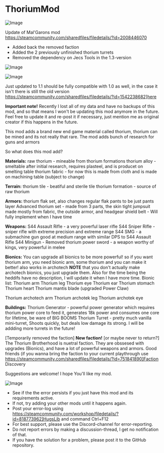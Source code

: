 # ThoriumMod

![Image](https://i.imgur.com/buuPQel.png)

Update of Mal'Garons mod
https://steamcommunity.com/sharedfiles/filedetails/?id=2008446070

- Added back the removed faction
- Added the 2 previously unfinished thorium turrets
- Removed the dependency on Jecs Tools in the 1.3-version

![Image](https://i.imgur.com/pufA0kM.png)

	
![Image](https://i.imgur.com/Z4GOv8H.png)

Just updated to 1.1 should be fully compatible with 1.0 as well, in the case it isn't there is still the old version https://steamcommunity.com/sharedfiles/filedetails/?id=1542238682]here

**Important note!**
Recently I lost all of my data and have no backups of this mod, and so that means I won't be updating this mod anymore in the future. Feel free to update it and re-post it if necessary, just mention me as original creator if this happens in the future.

This mod adds a brand new end game material called thorium, thorium can be mined and its not really that rare.
The mod adds bunch of research for guns and armors

So what does this mod add?

**Materials:**
raw thorium - mineable from thorium formations
thorium alloy - smeltable after initial research, requires plasteel, and is producet on smelting table
thorium fabric - for now this is made from cloth and is made on machining table (subject to change)

**Terrain:**
thorium tile - beatiful and sterile tile
thorium formation - source of raw thorium

**Armors:**
thorium flak set, also changes regular flak pants to be just pants layer
Advanced thorium set - made from 3 parts, the skin tight jumpsuit made mostly from fabric, the outside armor, and headgear
shield belt - Will fully implement when I have time

**Weapons:**
S44 Assault Rifle - a very poverful laser rifle
S44 Sniper Rifle - sniper rifle with extreme precision and extreme range
S44 SMG - a submachine gun good at medium range with similar DPS to S44 Assault Rifle
S44 Minigun - Removed
thorium power sword - a weapon worthy of kings, very powerful in melee

**Bionics:**
You can upgrade all bionics to be more powerful!
so if you want thorium arm, you need bionic arm, some thorium and you can make it better! also works in archotech **NOTE** that you don't actually make archotech bionics, you just upgrade them. Also for the time being the heddifs have no description, I will update it when I have more time.
Bionic list:
Thorium arm
Thorium leg
Thorium eye
Thorium ear
Thorium stomach
Thorium heart
Thorium mantis blade (upgraded Power Claw)

Thorium archotech arm
Thorium archotek leg
Thorium archotek eye

**Buildings:**
Thorium Generator - powerful power generator which requires thorium power core to feed it, generates 18k power and consumes one core for lifetime, be ware of BIG BOOMS
Thorium Turret - pretty much vanilla mini-turret, Shoots quickly, but deals low damage its strong. I will be addding more turrets in the future!

[Temporarily removed the faction] **New faction!** [or maybe never to return?]
The Thorium Brotherhood is nuetral faction. They are obssesed with upgrades (Bionics), and have a lot of powerful weapons and armors. Good friends (if you wanna bring the faction to your current playthrough use https://steamcommunity.com/sharedfiles/filedetails/?id=751841890]Faction Discovery

Suggestions are welcome! I hope You'll like my mod.

![Image](https://i.imgur.com/PwoNOj4.png)



-  See if the the error persists if you just have this mod and its requirements active.
-  If not, try adding your other mods until it happens again.
-  Post your error-log using https://steamcommunity.com/workshop/filedetails/?id=818773962]HugsLib and command Ctrl+F12
-  For best support, please use the Discord-channel for error-reporting.
-  Do not report errors by making a discussion-thread, I get no notification of that.
-  If you have the solution for a problem, please post it to the GitHub repository.



